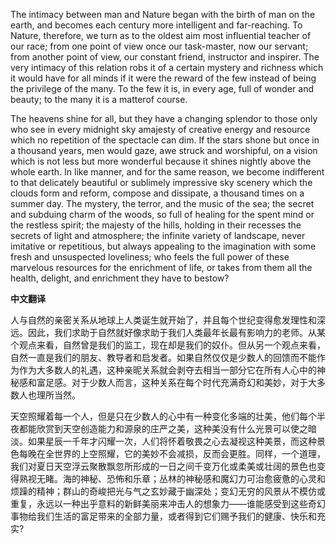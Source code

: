 

The intimacy between man and Nature began with the birth of man on the earth, and becomes each century more intelligent and far-reaching. To Nature, therefore, we turn as to the oldest aim most influential teacher of our race; from one point of view once our task-master, now our servant; from another point of view, our constant friend, instructor and inspirer. The very intimacy of this relation robs it of a certain mystery and richness which it would have for all minds if it were the reward of the few instead of being the privilege of the many. To the few it is, in every age, full of wonder and beauty; to the many it is a matterof course.

The heavens shine for all, but they have a changing splendor to those only who see in every midnight sky amajesty of creative energy and resource which no repetition of the spectacle can dim. If the stars shone but once in a thousand years, men would gaze, awe struck and worshipful, on a vision which is not less but more wonderful because it shines nightly above the whole earth. In like manner, and for the same reason, we become indifferent to that delicately beautiful or sublimely impressive sky scenery which the clouds form and reform, compose and dissipate, a thousand times on a summer day. The mystery, the terror, and the music of the sea; the secret and subduing charm of the woods, so full of healing for the spent mind or the restless spirit; the majesty of the hills, holding in their recesses the secrets of light and atmosphere; the infinite variety of landscape, never imitative or repetitious, but always appealing to the imagination with some fresh and unsuspected loveliness; who feels the full power of these marvelous resources for the enrichment of life, or takes from them all the health, delight, and enrichment they have to bestow? 



**中文翻译**

人与自然的亲密关系从地球上人类诞生就开始了，并且每个世纪变得愈发理性和深远。因此，我们求助于自然就好像求助于我们人类最年长最有影响力的老师。从某个观点来看，自然曾是我们的监工，现在却是我们的奴仆。但从另一个观点来看，自然一直是我们的朋友、教导者和启发者。如果自然仅仅是少数人的回馈而不能作为作为大多数人的礼遇，这种亲昵关系就会剥夺去相当一部分它在所有人心中的神秘感和富足感。对于少数人而言，这种关系在每个时代充满奇幻和美妙，对于大多数人也理所当然。

天空照耀着每一个人，但是只在少数人的心中有一种变化多端的壮美，他们每个半夜都能欣赏到天空创造能力和源泉的庄严之美，这种美没有什么光景可以使之暗淡。如果星辰一千年才闪耀一次，人们将怀着敬畏之心去凝视这种美景，而这种景色每晚在全世界的上空照耀，它的美妙不会减损，反而会更胜。同样，一个道理，我们对夏日天空浮云聚散飘忽所形成的一日之间千变万化或柔美或壮阔的景色也变得熟视无睹。海的神秘、恐怖和乐章；丛林的神秘感和魔幻力可治愈疲惫的心灵和烦躁的精神；群山的奇峻把光与气之玄妙藏于幽深处；变幻无穷的风景从不模仿或重复，永远以一种出乎意料的新鲜美丽来冲击人的想象力——谁能感受到这些奇幻事物给我们生活的富足带来的全部力量，或者得到它们赐予我们的健康、快乐和充实? 

